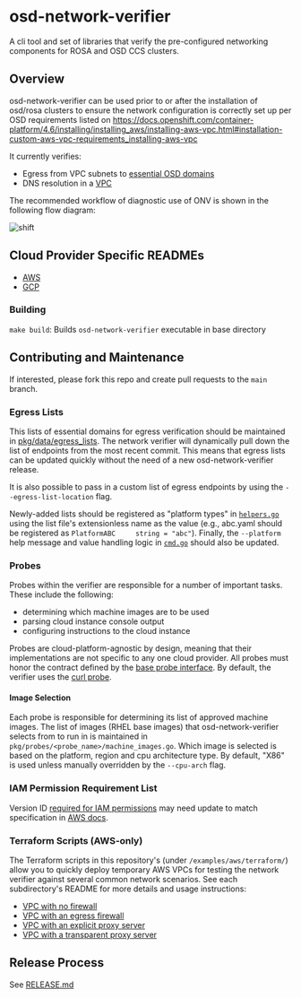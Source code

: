# osd-network-verifier

A cli tool and set of libraries that
verify the pre-configured networking components
for ROSA and OSD CCS clusters.

## Overview

osd-network-verifier can be used prior to or after the installation
of osd/rosa clusters to ensure the network configuration
is correctly set up per OSD requirements listed on https://docs.openshift.com/container-platform/4.6/installing/installing_aws/installing-aws-vpc.html#installation-custom-aws-vpc-requirements_installing-aws-vpc

It currently verifies:
- Egress from VPC subnets to [essential OSD domains](https://docs.openshift.com/rosa/rosa_install_access_delete_clusters/rosa_getting_started_iam/rosa-aws-prereqs.html#osd-aws-privatelink-firewall-prerequisites_prerequisites)
- DNS resolution in a [VPC](https://docs.openshift.com/container-platform/4.10/installing/installing_aws/installing-aws-vpc.html)

The recommended workflow of diagnostic use of ONV is shown in the following flow diagram:

![shift](https://user-images.githubusercontent.com/87340776/168323039-ec5269a8-2cf9-44db-ab5f-e490c88d4342.jpg)

## Cloud Provider Specific READMEs
-  [AWS](docs/aws/aws.md)
-  [GCP](docs/gcp/gcp.md)

### Building
`make build`: Builds `osd-network-verifier` executable in base directory

## Contributing and Maintenance
If interested, please fork this repo and create pull requests to the `main` branch.

### Egress Lists

This lists of essential domains for egress verification should be maintained in [pkg/data/egress_lists](https://github.com/openshift/osd-network-verifier/tree/main/pkg/data/egress_lists). The network verifier will dynamically pull down the list of endpoints from the most recent commit. This means that egress lists can be updated quickly without the need of a new osd-network-verifier release.

It is also possible to pass in a custom list of egress endpoints by using the `--egress-list-location` flag.

Newly-added lists should be registered as "platform types" in [`helpers.go`](pkg/helpers/helpers.go#L94) using the list file's extensionless name as the value (e.g., abc.yaml should be registered as `PlatformABC     string = "abc"`). Finally, the `--platform` help message and value handling logic in [`cmd.go`](cmd/egress/cmd.go) should also be updated.

### Probes
Probes within the verifier are responsible for a number of important tasks.
These include the following:
- determining which machine images are to be used
- parsing cloud instance console output
- configuring instructions to the cloud instance

Probes are cloud-platform-agnostic by design,
meaning that their implementations are not specific to any one cloud provider.
All probes must honor the contract defined by the [base probe interface](./pkg/probes/package_probes.go).
By default, the verifier uses the [curl probe](./pkg/probes/curl/curl_json.go).

#### Image Selection

Each probe is responsible for determining its list of approved machine images.
The list of images (RHEL base images) that osd-network-verifier selects
from to run in is maintained in `pkg/probes/<probe_name>/machine_images.go`.
Which image is selected is based on the platform, region and cpu architecture type.
By default, "X86" is used unless manually overridden by the `--cpu-arch` flag.

### IAM Permission Requirement List

Version ID [required for IAM permissions](https://github.com/openshift/osd-network-verifier/blob/main/docs/aws/aws.md#iam-permissions) may need update to match specification in [AWS docs](https://docs.aws.amazon.com/IAM/latest/UserGuide/reference_policies_elements_version.html).

### Terraform Scripts (AWS-only)

The Terraform scripts in this repository's (under `/examples/aws/terraform/`) allow you to quickly deploy temporary AWS VPCs for testing the network verifier against several common network scenarios. See each subdirectory's README for more details and usage instructions:
- [VPC with no firewall](examples/aws/terraform/vpc/README.md)
- [VPC with an egress firewall](examples/aws/terraform/vpc-firewall/README.md)
- [VPC with an explicit proxy server](examples/aws/terraform/vpc-proxied-explicit/README.md)
- [VPC with a transparent proxy server](examples/aws/terraform/vpc-proxied-transparent/README.md)

## Release Process

See [RELEASE.md](./RELEASE.md)
